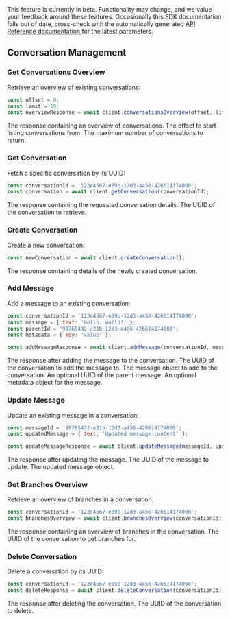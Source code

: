 
<Warning>
This feature is currently in beta. Functionality may change, and we value your feedback around these features.
</Warning>

<Note>
Occasionally this SDK documentation falls out of date, cross-check with the automatically generated <a href="/api-reference/introduction"> API Reference documentation </a> for the latest parameters.
</Note>

## Conversation Management

### Get Conversations Overview

Retrieve an overview of existing conversations:

```javascript
const offset = 0;
const limit = 10;
const overviewResponse = await client.conversationsOverview(offset, limit);
```

<AccordionGroup>
  <Accordion title="Response">
    <ResponseField name="response" type="object">
      The response containing an overview of conversations.
    </ResponseField>
  </Accordion>
</AccordionGroup>

<ParamField path="offset" type="number">
  The offset to start listing conversations from.
</ParamField>

<ParamField path="limit" type="number">
  The maximum number of conversations to return.
</ParamField>

### Get Conversation

Fetch a specific conversation by its UUID:

```javascript
const conversationId = '123e4567-e89b-12d3-a456-426614174000';
const conversation = await client.getConversation(conversationId);
```

<AccordionGroup>
  <Accordion title="Response">
    <ResponseField name="response" type="object">
      The response containing the requested conversation details.
    </ResponseField>
  </Accordion>
</AccordionGroup>

<ParamField path="conversationId" type="string" required>
  The UUID of the conversation to retrieve.
</ParamField>

### Create Conversation

Create a new conversation:

```javascript
const newConversation = await client.createConversation();
```

<AccordionGroup>
  <Accordion title="Response">
    <ResponseField name="response" type="object">
      The response containing details of the newly created conversation.
    </ResponseField>
  </Accordion>
</AccordionGroup>

### Add Message

Add a message to an existing conversation:

```javascript
const conversationId = '123e4567-e89b-12d3-a456-426614174000';
const message = { text: 'Hello, world!' };
const parentId = '98765432-e21b-12d3-a456-426614174000';
const metadata = { key: 'value' };

const addMessageResponse = await client.addMessage(conversationId, message, parentId, metadata);
```

<AccordionGroup>
  <Accordion title="Response">
    <ResponseField name="response" type="object">
      The response after adding the message to the conversation.
    </ResponseField>
  </Accordion>
</AccordionGroup>

<ParamField path="conversationId" type="string" required>
  The UUID of the conversation to add the message to.
</ParamField>

<ParamField path="message" type="object" required>
  The message object to add to the conversation.
</ParamField>

<ParamField path="parentId" type="string">
  An optional UUID of the parent message.
</ParamField>

<ParamField path="metadata" type="object">
  An optional metadata object for the message.
</ParamField>

### Update Message

Update an existing message in a conversation:

```javascript
const messageId = '98765432-e21b-12d3-a456-426614174000';
const updatedMessage = { text: 'Updated message content' };

const updateMessageResponse = await client.updateMessage(messageId, updatedMessage);
```

<AccordionGroup>
  <Accordion title="Response">
    <ResponseField name="response" type="object">
      The response after updating the message.
    </ResponseField>
  </Accordion>
</AccordionGroup>

<ParamField path="messageId" type="string" required>
  The UUID of the message to update.
</ParamField>

<ParamField path="message" type="object" required>
  The updated message object.
</ParamField>

### Get Branches Overview

Retrieve an overview of branches in a conversation:

```javascript
const conversationId = '123e4567-e89b-12d3-a456-426614174000';
const branchesOverview = await client.branchesOverview(conversationId);
```

<AccordionGroup>
  <Accordion title="Response">
    <ResponseField name="response" type="object">
      The response containing an overview of branches in the conversation.
    </ResponseField>
  </Accordion>
</AccordionGroup>

<ParamField path="conversationId" type="string" required>
  The UUID of the conversation to get branches for.
</ParamField>

### Delete Conversation

Delete a conversation by its UUID:

```javascript
const conversationId = '123e4567-e89b-12d3-a456-426614174000';
const deleteResponse = await client.deleteConversation(conversationId);
```

<AccordionGroup>
  <Accordion title="Response">
    <ResponseField name="response" type="object">
      The response after deleting the conversation.
    </ResponseField>
  </Accordion>
</AccordionGroup>

<ParamField path="conversationId" type="string" required>
  The UUID of the conversation to delete.
</ParamField>